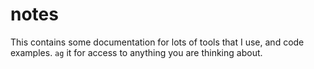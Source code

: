 # notes
This contains some documentation for lots of tools that I use, and code examples. `ag` it for access to anything you are thinking about.
